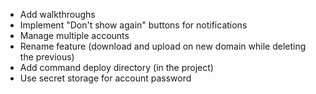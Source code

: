 - Add walkthroughs
- Implement "Don't show again" buttons for notifications
- Manage multiple accounts
- Rename feature (download and upload on new domain while deleting the previous)
- Add command deploy directory (in the project)
- Use secret storage for account password